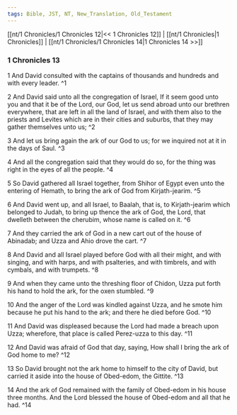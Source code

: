 ```yaml
---
tags: Bible, JST, NT, New_Translation, Old_Testament
---
```


[[nt/1 Chronicles/1 Chronicles 12|<< 1 Chronicles 12]] | [[nt/1 Chronicles|1 Chronicles]] | [[nt/1 Chronicles/1 Chronicles 14|1 Chronicles 14 >>]]

### 1 Chronicles 13

1 And David consulted with the captains of thousands and hundreds and with every leader.  ^1

2 And David said unto all the congregation of Israel, If it seem good unto you and that it be of the Lord, our God, let us send abroad unto our brethren everywhere, that are left in all the land of Israel, and with them also to the priests and Levites which are in their cities and suburbs, that they may gather themselves unto us;  ^2

3 And let us bring again the ark of our God to us; for we inquired not at it in the days of Saul.  ^3

4 And all the congregation said that they would do so, for the thing was right in the eyes of all the people.  ^4

5 So David gathered all Israel together, from Shihor of Egypt even unto the entering of Hemath, to bring the ark of God from Kirjath-jearim.  ^5

6 And David went up, and all Israel, to Baalah, that is, to Kirjath-jearim which belonged to Judah, to bring up thence the ark of God, the Lord, that dwelleth between the cherubim, whose name is called on it.  ^6

7 And they carried the ark of God in a new cart out of the house of Abinadab; and Uzza and Ahio drove the cart.  ^7

8 And David and all Israel played before God with all their might, and with singing, and with harps, and with psalteries, and with timbrels, and with cymbals, and with trumpets.  ^8

9 And when they came unto the threshing floor of Chidon, Uzza put forth his hand to hold the ark, for the oxen stumbled.  ^9

10 And the anger of the Lord was kindled against Uzza, and he smote him because he put his hand to the ark; and there he died before God.  ^10

11 And David was displeased because the Lord had made a breach upon Uzza; wherefore, that place is called Perez-uzza to this day.  ^11

12 And David was afraid of God that day, saying, How shall I bring the ark of God home to me?  ^12

13 So David brought not the ark home to himself to the city of David, but carried it aside into the house of Obed-edom, the Gittite.  ^13

14 And the ark of God remained with the family of Obed-edom in his house three months. And the Lord blessed the house of Obed-edom and all that he had.  ^14

 
